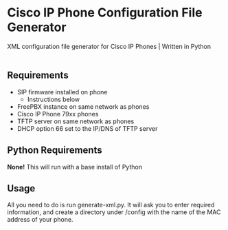 # Cisco IP Phone Configuration File Generator
XML configuration file generator for Cisco IP Phones | Written in Python
<br>
<br>

## Requirements
- SIP firmware installed on phone
  - Instructions below
- FreePBX instance on same network as phones
- Cisco IP Phone 79xx phones
- TFTP server on same network as phones
- DHCP option 66 set to the IP/DNS of TFTP server

## Python Requirements
**None!** This will run with a base install of Python

## Usage
All you need to do is run generate-xml.py. It will ask you to enter required information, and create a directory under /config with the name of the MAC address of your phone.